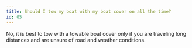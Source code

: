 ```yaml
---
title: Should I tow my boat with my boat cover on all the time?
id: 05
---
```

No, it is best to tow with a towable boat cover only if you are traveling long distances and are unsure of road and weather conditions.
